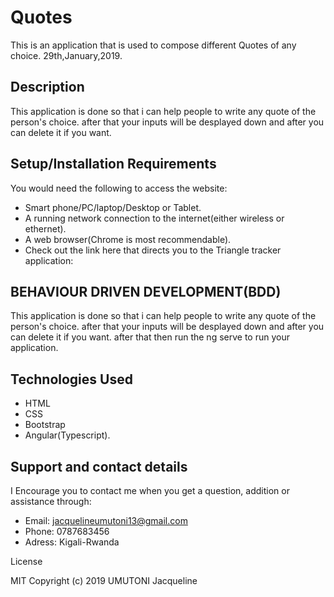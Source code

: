 # Quotes

This is an application that is used to compose different Quotes of any choice. 29th,January,2019.

## Description

This application is done so that i can help people to write any quote of the person's choice. after that your inputs will be desplayed down and after you can delete it if you want.

## Setup/Installation Requirements

You would need the following to access the website:
* Smart phone/PC/laptop/Desktop or Tablet.
* A running network connection to the internet(either wireless or ethernet).
* A web browser(Chrome is most recommendable).
* Check out the link here that directs you to the Triangle tracker application:

## BEHAVIOUR DRIVEN DEVELOPMENT(BDD)

This application is done so that i can help people to write any quote of the person's choice. after that your inputs will be desplayed down and after you can delete it if you want. after that then run the ng serve to run your application.

## Technologies Used

* HTML
* CSS
* Bootstrap
* Angular(Typescript).

## Support and contact details

I Encourage you to contact me when you get a question, addition or assistance through:

* Email: jacquelineumutoni13@gmail.com
* Phone: 0787683456
* Adress: Kigali-Rwanda 

License

MIT Copyright (c) 2019 UMUTONI Jacqueline